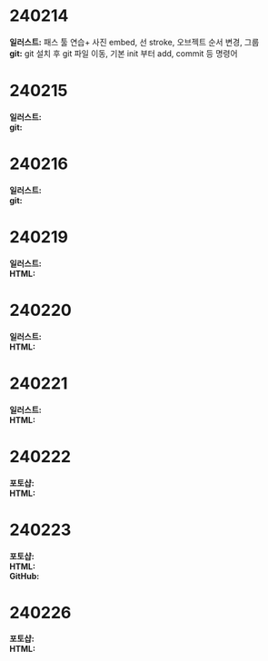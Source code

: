 # 240214
**일러스트:**
패스 툴 연습+ 사진 embed, 선 stroke, 오브젝트 순서 변경, 그룹  
**git:**
git 설치 후 git 파일 이동, 기본 init 부터 add, commit 등 명령어

# 240215
**일러스트:**  
**git:**

# 240216
**일러스트:**  
**git:**

# 240219
**일러스트:**  
**HTML:**

# 240220
**일러스트:**  
**HTML:**

# 240221
**일러스트:**  
**HTML:**

# 240222
**포토샵:**  
**HTML:**

# 240223
**포토샵:**  
**HTML:**  
**GitHub:**

# 240226
**포토샵:**  
**HTML:**  
